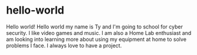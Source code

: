 # hello-world
Hello world!
Hello world my name is Ty and I'm going to school for cyber security. I like video games and music. I am also a Home Lab enthusiast and am looking into learning more about using my equipment at home to solve problems I face. I always love to have a project.
